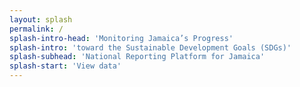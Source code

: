 ```yaml
---
layout: splash
permalink: /
splash-intro-head: 'Monitoring Jamaica’s Progress'
splash-intro: 'toward the Sustainable Development Goals (SDGs)'
splash-subhead: 'National Reporting Platform for Jamaica'
splash-start: 'View data'
---
```


